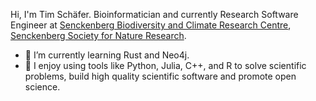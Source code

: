 Hi, I'm Tim Schäfer.
Bioinformatician and currently Research Software Engineer at [Senckenberg Biodiversity and Climate Research Centre](https://www.bik-f.de/), [Senckenberg Society for Nature Research](https://www.senckenberg.de).

- 🌱 I’m currently learning Rust and Neo4j.
- :rocket: I enjoy using tools like Python, Julia, C++, and R to solve scientific problems, build high quality scientific software and promote open science.
